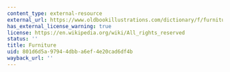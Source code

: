 ```yaml
---
content_type: external-resource
external_url: https://www.oldbookillustrations.com/dictionary/f/furniture
has_external_license_warning: true
license: https://en.wikipedia.org/wiki/All_rights_reserved
status: ''
title: Furniture
uid: 801d6d5a-9794-4dbb-a6ef-4e20cad6df4b
wayback_url: ''
---
```

